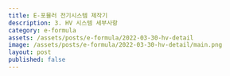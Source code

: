 ```yaml
---
title: E-포뮬러 전기시스템 제작기
description: 3. HV 시스템 세부사항
category: e-formula
assets: /assets/posts/e-formula/2022-03-30-hv-detail
image: /assets/posts/e-formula/2022-03-30-hv-detail/main.png
layout: post
published: false
---
```

